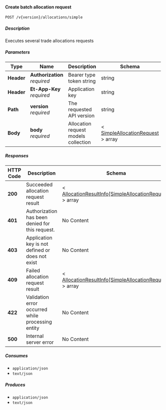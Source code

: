 
<a name="allocations_allocatesimplebatch"></a>
#### Create batch allocation request
```
POST /v{version}/allocations/simple
```


##### Description
Executes several trade allocations requests


##### Parameters

|Type|Name|Description|Schema|Default|
|---|---|---|---|---|
|**Header**|**Authorization**  <br>*required*|Bearer type token string|string||
|**Header**|**Et-App-Key**  <br>*required*|Application key|string||
|**Path**|**version**  <br>*required*|The requested API version|string|`"1"`|
|**Body**|**body**  <br>*required*|Allocation request models collection|< [SimpleAllocationRequest](#simpleallocationrequest) > array||


##### Responses

|HTTP Code|Description|Schema|
|---|---|---|
|**200**|Succeeded allocation request result|< [AllocationResultInfo[SimpleAllocationRequest]](#allocationresultinfo-simpleallocationrequest) > array|
|**401**|Authorization has been denied for this request.|No Content|
|**403**|Application key is not defined or does not exist|No Content|
|**409**|Failed allocation request result|< [AllocationResultInfo[SimpleAllocationRequest]](#allocationresultinfo-simpleallocationrequest) > array|
|**422**|Validation error occurred while processing entity|No Content|
|**500**|Internal server error|No Content|


##### Consumes

* `application/json`
* `text/json`


##### Produces

* `application/json`
* `text/json`




